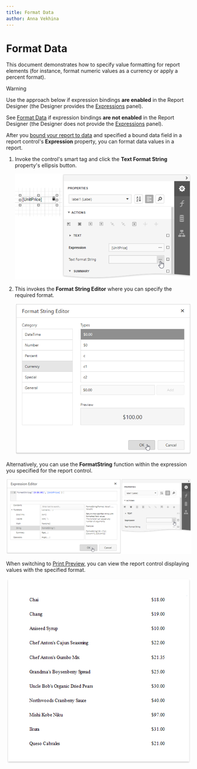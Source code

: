 ```yaml
---
title: Format Data
author: Anna Vekhina
---
```

# Format Data

This document demonstrates how to specify value formatting for report elements (for instance, format numeric values as a currency or apply a percent format).

> [!Warning]
> Use the approach below if expression bindings **are enabled** in the Report Designer (the Designer provides the [Expressions](../../report-designer-tools/ui-panels/expressions-panel.md) panel).
>
> See [Format Data](../shape-data-data-bindings/format-data.md) if expression bindings **are not enabled** in the Report Designer (the Designer does not provide the [Expressions](../../report-designer-tools/ui-panels/expressions-panel.md) panel).

After you [bound your report to data](../../bind-to-data.md) and specified a bound data field in a report control's **Expression** property, you can format data values in a report.

1. Invoke the control's smart tag and click the **Text Format String** property's ellipsis button.
	
	![](../../../../images/eurd-web-label-format-string-property.png)

2. This invokes the **Format String Editor** where you can specify the required format.
	
	![](../../../../images/eurd-web-format-string-editor-currency.png)

Alternatively, you can use the **FormatString** function within the expression you specified for the report control.

![](../../../../images/eurd-web-expression-editor-formatstring-function.png)

When switching to [Print Preview](../../preview-print-and-export-reports.md), you can view the report control displaying values with the specified format.

![](../../../../images/eurd-web-format-data-result.png)
